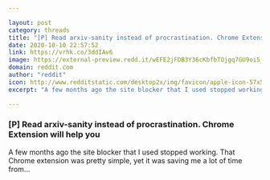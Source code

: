 ```yaml
---

layout: post
category: threads
title: "[P] Read arxiv-sanity instead of procrastination. Chrome Extension will help you"
date: 2020-10-10 22:57:52
link: https://vrhk.co/3ddIAv6
image: https://external-preview.redd.it/wEFE2jFDB3Y36cKbfbTOjgq7GU9oi5_QzylgFKHzV10.jpg?width=149&height=78.0104712042&auto=webp&crop=149:78.0104712042,smart&s=db7c10d8d56da9f094fb96ab621cff53979d84c3
domain: reddit.com
author: "reddit"
icon: http://www.redditstatic.com/desktop2x/img/favicon/apple-icon-57x57.png
excerpt: "A few months ago the site blocker that I used stopped working. That Chrome extension was pretty simple, yet it was saving me a lot of time from..."

---
```


### [P] Read arxiv-sanity instead of procrastination. Chrome Extension will help you

A few months ago the site blocker that I used stopped working. That Chrome extension was pretty simple, yet it was saving me a lot of time from...